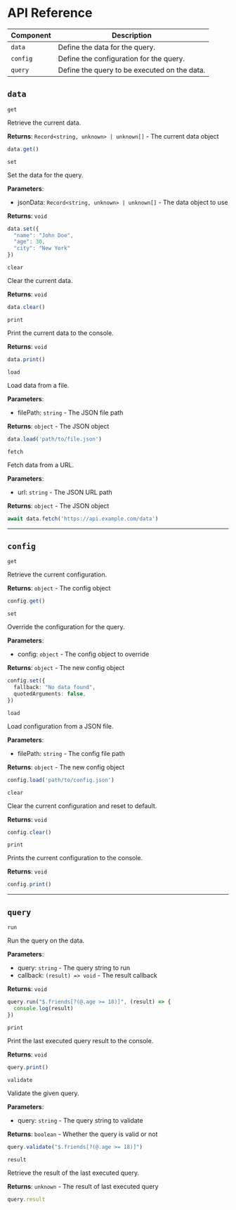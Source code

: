 # API Reference

| Component | Description |
| --------- | ----------- |
| `data`    | Define the data for the query. |
| `config`  | Define the configuration for the query. |
| `query`   | Define the query to be executed on the data. |

## `data`

`get`

Retrieve the current data.

**Returns**: `Record<string, unknown> | unknown[]` - The current data object

```ts
data.get()
```

`set`

Set the data for the query.

**Parameters**:
 - jsonData: `Record<string, unknown> | unknown[]` - The data object to use

**Returns**: `void`

```ts
data.set({
  "name": "John Doe",
  "age": 30,
  "city": "New York"
})
```

`clear`

Clear the current data.

**Returns**: `void`

```ts
data.clear()
```

`print`

Print the current data to the console.

**Returns**: `void`

```ts
data.print()
```

`load`

Load data from a file.

**Parameters**:
 - filePath: `string` - The JSON file path

**Returns**: `object` - The JSON object

```ts
data.load('path/to/file.json')
```

`fetch`

Fetch data from a URL.

**Parameters**:
 - url: `string` - The JSON URL path

**Returns**: `object` - The JSON object

```ts
await data.fetch('https://api.example.com/data')
```

---

## `config`

`get`

Retrieve the current configuration.

**Returns**: `object` - The config object

```ts
config.get()
```

`set`

Override the configuration for the query.

**Parameters**:
 - config: `object` - The config object to override

**Returns**: `object` - The new config object

```ts
config.set({
  fallback: "No data found",
  quotedArguments: false,
})
```

`load`

Load configuration from a JSON file.

**Parameters**:
 - filePath: `string` - The config file path

**Returns**: `object` - The new config object

```ts
config.load('path/to/config.json')
```

`clear`

Clear the current configuration and reset to default.

**Returns**: `void`

```ts
config.clear()
```

`print`

Prints the current configuration to the console.

**Returns**: `void`

```ts
config.print()
```

---

## `query`

`run`

Run the query on the data.

**Parameters**:
 - query: `string` - The query string to run
 - callback: `(result) => void` - The result callback

**Returns**: `void`

```ts
query.run("$.friends[?(@.age >= 18)]", (result) => {
  console.log(result)
})
```

`print`

Print the last executed query result to the console.

**Returns**: `void`

```ts
query.print()
```

`validate`

Validate the given query.

**Parameters**:
 - query: `string` - The query string to validate

**Returns**: `boolean` - Whether the query is valid or not

```ts
query.validate("$.friends[?(@.age >= 18)]")
```

`result`

Retrieve the result of the last executed query.

**Returns**: `unknown` - The result of last executed query

```ts
query.result
```
